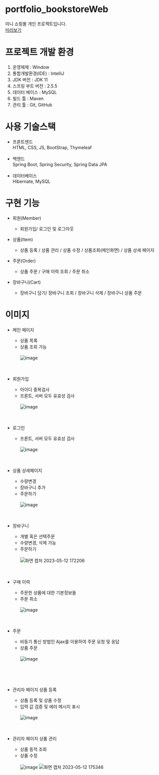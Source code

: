 # portfolio_bookstoreWeb
미니 쇼핑몰 개인 프로젝트입니다.</br>
[미리보기](https://youtu.be/tKdjnVuh55o)
# 프로젝트 개발 환경
1. 운영체제 : Window
2. 통합개발환경(IDE) : IntelliJ
3. JDK 버전 : JDK 11
4. 스프링 부트 버전 : 2.5.5
5. 데이터 베이스 : MySQL
6. 빌드 툴 : Maven
7. 관리 툴 : Git, GitHub

# 사용 기술스택
- 프론트엔드</br>
HTML, CSS, JS, BootStrap, Thymeleaf</br></br>
- 백엔드</br>
Spring Boot, Spring Security, Spring Data JPA</br></br>
- 데이터베이스</br>
Hibernate, MySQL

# 구현 기능
+ 회원(Member)
  + 회원가입/ 로그인 및 로그아웃

+ 상품(Item)
  + 상품 등록 / 상품 관리 / 상품 수정 / 상품조회(메인화면) / 상품 상세 페이지

+ 주문(Order)
  + 상품 주문 / 구매 이력 조회 / 주문 취소

+ 장바구니(Cart)
  + 장바구니 담기/ 장바구니 조회 / 장바구니 삭제 / 장바구니 상품 주문
 
 # 이미지
+ 메인 페이지
  + 상품 목록
  + 상품 조회 가능</br></br>
![image](https://github.com/kimsib/bookstore/assets/87972038/b7dc4191-6550-400f-9284-54d751438c73)
</br></br></br>
 
+ 회원가입
  + 아이디 중복검사
  + 프론트, 서버 모두 유효성 검사</br></br>
![image](https://github.com/kimsib/bookstore/assets/87972038/468de1a2-90e8-464b-b194-32a6d9061a65)
</br></br></br>

+ 로그인
  + 프론트, 서버 모두 유효성 검사</br></br>
![image](https://github.com/kimsib/bookstore/assets/87972038/a2b90417-5fea-472a-a109-9e298882747d)
</br></br></br>

+ 상품 상세페이지
  + 수량변경 
  + 장바구니 추가
  + 주문하기</br></br>
![image](https://github.com/kimsib/bookstore/assets/87972038/acb09247-f74d-4f4b-a14a-928898fd2228)
</br></br></br>

+ 장바구니
  + 개별 혹은 선택주문
  + 수량변경, 삭제 가능
  + 주문하기</br></br>
![화면 캡처 2023-05-12 172206](https://github.com/kimsib/bookstore/assets/87972038/de2c6f7c-7fbf-4a20-8aff-482951b0a872)
</br></br></br>
    
+ 구매 이력
  + 주문한 상품에 대한 기본정보들
  + 주문 취소</br></br>
![image](https://github.com/kimsib/bookstore/assets/87972038/57f4e897-80ff-4a89-8aab-46a4a7dc3b1c)
</br></br></br>

+ 주문
  + 비동기 통신 방법인 Ajax를 이용하여 주문 요청 및 응답
  + 상품 주문</br></br>
![image](https://github.com/kimsib/bookstore/assets/87972038/c30e563e-b29b-4ed9-9e7f-96b834132d03)

</br></br></br>

+ 관리자 페이지 상품 등록
  + 상품 등록 및 상품 수정
  + 입력 값 검증 및 에러 메시지 표시</br></br>
![image](https://github.com/kimsib/bookstore/assets/87972038/6ec1a752-8839-482e-89b8-d55d63d07d38)
</br></br></br>

+ 관리자 페이지 상품 관리
  + 상품 동적 조회
  + 상품 수정</br></br>
![image](https://github.com/kimsib/bookstore/assets/87972038/185203c5-4bbb-4e29-8446-a1dd925205fd)
![화면 캡처 2023-05-12 175346](https://github.com/kimsib/bookstore/assets/87972038/83cef160-bf8b-471f-9398-99f2d4965049)




